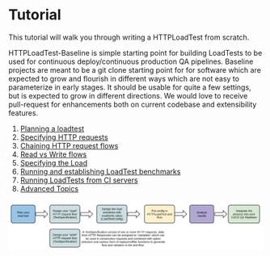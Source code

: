 # Tutorial

This tutorial will walk you through writing a HTTPLoadTest from scratch. 

HTTPLoadTest-Baseline is simple starting point for building LoadTests to be used for continuous deploy/continuous production
QA pipelines. Baseline projects are meant to be a git clone starting point for for software which are expected to grow and
flourish in different ways which are not easy to parameterize in early stages. It should be usable for quite a few settings,
but is expected to grow in different directions. We would love to receive pull-request for enhancements both on current
codebase and extensibility features.


1. [Planning a loadtest](01-planning.md)
2. [Specifying HTTP requests](02-testspefication.md)
3. [Chaining HTTP request flows](03-chaining-requests.md)
4. [Read vs Write flows](04-read-write-flows.md)
5. [Specifying the Load](05-loadtest-config.md)
6. [Running and establishing LoadTest benchmarks](06-benchmarks.md)
7. [Running LoadTests from CI servers](07-running-from-CI.md)
8. [Advanced Topics](08-advanced-topics.md)

![The flow of LoadTest investments](https://github.com/Cantara/HTTPLoadTest-Baseline/raw/master/images/HTTPLoadTest-FullProcessFlow.png)

